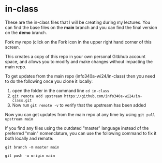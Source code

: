 # in-class
These are the in-class files that I will be creating during my lectures. You can find the base files on the **main** branch and you can find the final version on the **demo** branch.

Fork my repo (click on the Fork icon in the upper right hand corner of this screen. 

This creates a copy of this repo in your own personal Gitbhub account space, and allows you to modify and make changes without impacting the main repo.

To get updates from the main repo (info340a-wi24/in-class) then you need to do the following once you clone it locally:

1. open the folder in the command line `cd in-class`
2. `git remote add upstream https://github.com/info340a-wi24/in-class.git`
3. Now run `git remote -v` to verify that the upstream has been added

Now you can get updates from the main repo at any time by using `git pull upstream main`

If you find any files using the outdated "master" language instead of the preferred "main" nomenclature, you can use the following command to fix it both locally and remote:

`git branch -m master main`

`git push -u origin main`

